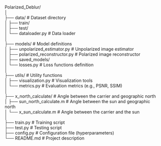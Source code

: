 Polarized_Deblur/  
│  
├── data/                   # Dataset directory  
│   ├── train/  
│   ├── test/  
│   └── dataloader.py       # Data loader  
│  
├── models/                 # Model definitions  
│   ├── unpolarized_estimator.py  # Unpolarized image estimator  
│   ├── polarized_reconstructor.py  # Polarized image reconstructor  
│   ├── saved_models/      
│   └── losses.py           # Loss functions definition  
│  
├── utils/                  # Utility functions  
│   ├── visualization.py    # Visualization tools  
│   └── metrics.py          # Evaluation metrics (e.g., PSNR, SSIM)  
│  
├── x_north_calculate/      # Angle between the carrier and geographic north  
│   ├── sun_north_calculate.m    # Angle between the sun and geographic north  
│   └── x_sun_calculate.m        # Angle between the carrier and the sun  
│  
├── train.py                # Training script  
├── test.py                 # Testing script  
├── config.py               # Configuration file (hyperparameters)  
└── README.md               # Project description  
